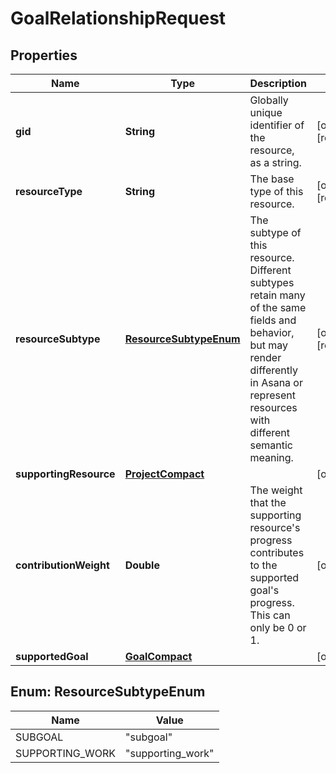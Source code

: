 

# GoalRelationshipRequest


## Properties

| Name | Type | Description | Notes |
|------------ | ------------- | ------------- | -------------|
|**gid** | **String** | Globally unique identifier of the resource, as a string. |  [optional] [readonly] |
|**resourceType** | **String** | The base type of this resource. |  [optional] [readonly] |
|**resourceSubtype** | [**ResourceSubtypeEnum**](#ResourceSubtypeEnum) | The subtype of this resource. Different subtypes retain many of the same fields and behavior, but may render differently in Asana or represent resources with different semantic meaning. |  [optional] [readonly] |
|**supportingResource** | [**ProjectCompact**](ProjectCompact.md) |  |  [optional] |
|**contributionWeight** | **Double** | The weight that the supporting resource&#39;s progress contributes to the supported goal&#39;s progress. This can only be 0 or 1. |  [optional] |
|**supportedGoal** | [**GoalCompact**](GoalCompact.md) |  |  [optional] |



## Enum: ResourceSubtypeEnum

| Name | Value |
|---- | -----|
| SUBGOAL | &quot;subgoal&quot; |
| SUPPORTING_WORK | &quot;supporting_work&quot; |



